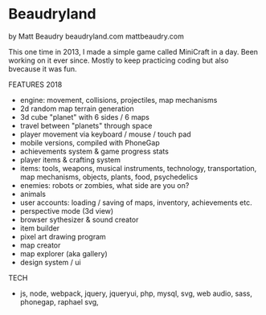 Beaudryland
===========
by Matt Beaudry
beaudryland.com
mattbeaudry.com

This one time in 2013, I made a simple game called MiniCraft in a day. Been working on it ever since. Mostly to keep practicing coding but also bvecause it was fun.

FEATURES 2018
- engine: movement, collisions, projectiles, map mechanisms
- 2d random map terrain generation
- 3d cube "planet" with 6 sides / 6 maps
- travel between "planets" through space
- player movement via keyboard / mouse / touch pad
- mobile versions, compiled with PhoneGap
- achievements system & game progress stats
- player items & crafting system
- items: tools, weapons, musical instruments, technology, transportation, map mechanisms, objects, plants, food, psychedelics
- enemies: robots or zombies, what side are you on?
- animals
- user accounts: loading / saving of maps, inventory, achievements etc. 
- perspective mode (3d view)
- browser sythesizer & sound creator
- item builder
- pixel art drawing program
- map creator
- map explorer (aka gallery)
- design system / ui

TECH
- js, node, webpack, jquery, jqueryui, php, mysql, svg, web audio, sass, phonegap, raphael svg,  